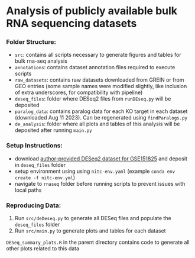 # Analysis of publicly available bulk RNA sequencing datasets

### Folder Structure:
* `src`: contains all scripts necessary to generate figures and tables for bulk rna-seq analysis
* `annotations`: contains dataset annotation files required to execute scripts
* `raw_datasets`: contains raw datasets downloaded from GREIN or from GEO entries (some sample names were modified slightly, like inclusion of extra underscores, for compatibility with pipeline)
* `deseq_files`: folder where DESeq2 files from `runDEseq.py` will be deposited
* `paralog_data`: contains paralog data for each KO target in each dataset (downloaded Aug 11 2023). Can be regenerated using `findParalogs.py`
* `de_analysis`: folder where all plots and tables of this analysis will be deposited after running `main.py`


### Setup Instructions:
* download [author-provided DESeq2 dataset for GSE151825](https://drive.google.com/drive/folders/1Oz9S5Ydvu5K6QPuBMKXlM0BPKcfvaT0N) and deposit in `deseq_files` folder
* setup environment using using `nitc-env.yaml` (example `conda env create -f nitc-env.yml`)
* navigate to `rnaseq` folder before running scripts to prevent issues with local paths


### Reproducing Data:
1. Run `src/deDeseq.py` to generate all DESeq files and populate the `deseq_files` folder
2. Run `src/main.py` to generate plots and tables for each dataset 


`DESeq_summary_plots.R` in the parent directory contains code to generate all other plots related to this data
